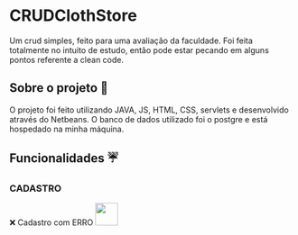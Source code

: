 # CRUDClothStore

Um crud simples, feito para uma avaliação da faculdade. Foi feita totalmente no intuito de estudo, então pode estar pecando em alguns pontos referente a clean code.

## Sobre o projeto 🔗

O projeto foi feito utilizando JAVA, JS, HTML, CSS, servlets e desenvolvido através do Netbeans. O banco de dados utilizado foi o postgre e está hospedado na minha máquina.

## Funcionalidades ☔

### CADASTRO

❌ Cadastro com ERRO
<img src="https://media.giphy.com/media/vFKqnCdLPNOKc/giphy.gif" width="40" height="40" />
